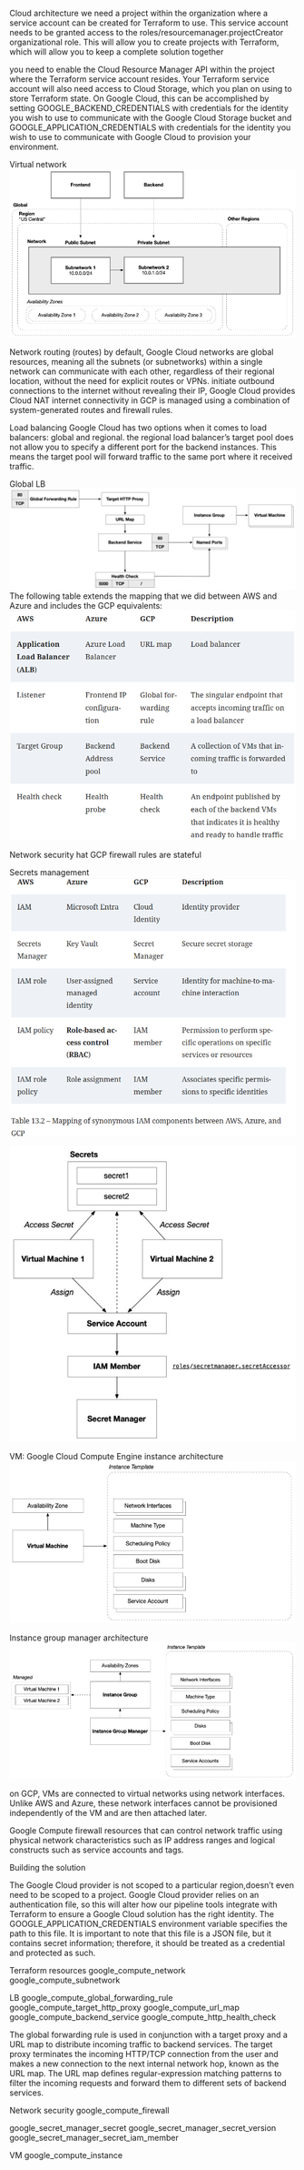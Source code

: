 Cloud architecture
we need a project within the organization where a service account can be created for Terraform to use. This service account needs to be granted access to the roles/resourcemanager.projectCreator organizational role. This will allow you to create projects with Terraform, which will allow you to keep a complete solution together 

you need to enable the Cloud Resource Manager API within the project where the Terraform service account resides. 
Your Terraform service account will also need access to Cloud Storage, which you plan on using to store Terraform state. On Google Cloud, this can be accomplished by setting GOOGLE_BACKEND_CREDENTIALS with credentials for the identity you wish to use to communicate with the Google Cloud Storage bucket and GOOGLE_APPLICATION_CREDENTIALS with credentials for the identity you wish to use to communicate with Google Cloud to provision your environment.

Virtual network
![alt text](gcpvpc.png)

Network routing (routes)
by default, Google Cloud networks are global resources, meaning all the subnets (or subnetworks) within a single network can communicate with each other, regardless of their regional location, without the need for explicit routes or VPNs. 
initiate outbound connections to the internet without revealing their IP, Google Cloud provides Cloud NAT
internet connectivity in GCP is managed using a combination of system-generated routes and firewall rules.

Load balancing
Google Cloud has two options when it comes to load balancers: global and regional.
the regional load balancer’s target pool does not allow you to specify a different port for the backend instances. This means the target pool will forward traffic to the same port where it received traffic.

Global LB
![alt text](image.png)
The following table extends the mapping that we did between AWS and Azure and includes the GCP equivalents:
![alt text]({FD18B51C-471E-44D3-921C-74DD8793479B}.png)

Network security
hat GCP firewall rules are stateful

Secrets management
![alt text]({3F7CA530-40A8-48F5-A2C9-799CB9E32892}.png)

![alt text](image-1.png)

VM:
Google Cloud Compute Engine instance architecture
![alt text](image-2.png)

Instance group manager architecture
![alt text](image-3.png)

on GCP, VMs are connected to virtual networks using network interfaces. Unlike AWS and Azure, these network interfaces cannot be provisioned independently of the VM and are then attached later.

Google Compute firewall resources that can control network traffic using physical network characteristics such as IP address ranges and logical constructs such as service accounts and tags.

Building the solution

The Google Cloud provider is not scoped to a particular region,doesn’t even need to be scoped to a project.
Google Cloud provider relies on an authentication file, so this will alter how our pipeline tools integrate with Terraform to ensure a Google Cloud solution has the right identity. The GOOGLE_APPLICATION_CREDENTIALS environment variable specifies the path to this file. It is important to note that this file is a JSON file, but it contains secret information; therefore, it should be treated as a credential and protected as such.

Terraform resources
google_compute_network
google_compute_subnetwork

LB
google_compute_global_forwarding_rule
google_compute_target_http_proxy
google_compute_url_map
google_compute_backend_service
google_compute_http_health_check

The global forwarding rule is used in conjunction with a target proxy
and a URL map to distribute incoming traffic to backend services. 
The target proxy terminates the incoming HTTP/TCP connection from the user and makes 
a new connection to the next internal network hop, known as the URL map. 
The URL map defines regular-expression matching patterns to filter the incoming requests 
and forward them to different sets of backend services.


Network security
google_compute_firewall

google_secret_manager_secret
google_secret_manager_secret_version
google_secret_manager_secret_iam_member

VM
google_compute_instance